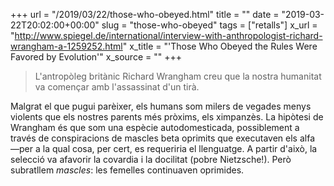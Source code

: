 +++
url = "/2019/03/22/those-who-obeyed.html"
title = ""
date = "2019-03-22T20:02:00+00:00"
slug = "those-who-obeyed"
tags = ["retalls"]
x_url = "http://www.spiegel.de/international/interview-with-anthropologist-richard-wrangham-a-1259252.html"
x_title = "'Those Who Obeyed the Rules Were Favored by Evolution'"
x_source = ""
+++


> L'antropòleg britànic Richard Wrangham creu que la nostra humanitat va començar amb l'assassinat d'un tirà.

Malgrat el que pugui parèixer, els humans som milers de vegades menys violents que els nostres parents més pròxims, els ximpanzès. La hipòtesi de Wrangham és que som una espècie autodomesticada, possiblement a través de conspiracions de mascles beta oprimits que executaven els alfa —per a la qual cosa, per cert, es requeriria el llenguatge. A partir d'això, la selecció va afavorir la covardia i la docilitat (pobre Nietzsche!). Però subratllem *mascles*: les femelles continuaven oprimides.

